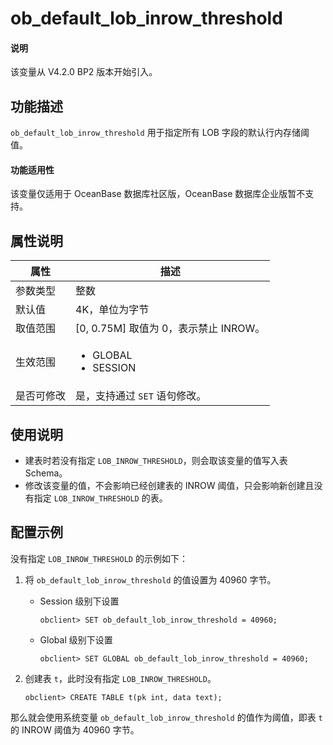 # ob_default_lob_inrow_threshold

<main id="notice" type='explain'>
  <h4>说明</h4>
  <p>该变量从 V4.2.0 BP2 版本开始引入。</p>
</main>

## 功能描述

`ob_default_lob_inrow_threshold` 用于指定所有 LOB 字段的默认行内存储阈值。

  <main id="notice" >
    <h4>功能适用性</h4>
    <p>该变量仅适用于 OceanBase 数据库社区版，OceanBase 数据库企业版暂不支持。</p>
  </main>

## 属性说明

| 属性 | 描述 |
| --- | --- |
| 参数类型 | 整数 |
| 默认值   | 4K，单位为字节 |
| 取值范围 | [0, 0.75M] 取值为 0，表示禁止 INROW。|
| 生效范围 | <ul><li>GLOBAL  </li><li>SESSION </li></ul>|
| 是否可修改 | 是，支持通过 `SET` 语句修改。|

## 使用说明

* 建表时若没有指定 `LOB_INROW_THRESHOLD`，则会取该变量的值写入表 Schema。
* 修改该变量的值，不会影响已经创建表的 INROW 阈值，只会影响新创建且没有指定 `LOB_INROW_THRESHOLD` 的表。

## 配置示例

没有指定 `LOB_INROW_THRESHOLD` 的示例如下：

1. 将 `ob_default_lob_inrow_threshold` 的值设置为 40960 字节。

    * Session 级别下设置

        ```shell
        obclient> SET ob_default_lob_inrow_threshold = 40960;
        ```

    * Global 级别下设置

        ```shell
        obclient> SET GLOBAL ob_default_lob_inrow_threshold = 40960;
        ```

2. 创建表 `t`，此时没有指定 `LOB_INROW_THRESHOLD`。

   ```shell
   obclient> CREATE TABLE t(pk int, data text);
   ```

  那么就会使用系统变量 `ob_default_lob_inrow_threshold` 的值作为阈值，即表 `t` 的 INROW 阈值为 40960 字节。
